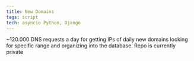 ```yaml
---
title: New Domains
tags: script
tech: asyncio Python, Django
---
```

~120.000 DNS requests a day for getting IPs of daily new domains looking for specific range and organizing 
into the database. Repo is currently private
